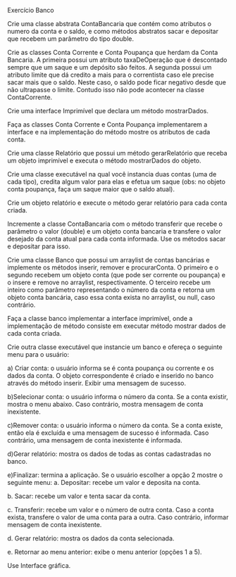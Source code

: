 

Exercício Banco

Crie uma classe abstrata ContaBancaria que contém como atributos o numero da conta e o saldo, e como métodos abstratos sacar e depositar que recebem um parâmetro do tipo double.

Crie as classes Conta Corrente e Conta Poupança que herdam da Conta Bancaria. A primeira possui um atributo taxaDeOperação que é descontado sempre que um saque e um depósito são feitos. A segunda possui um atributo limite que dá credito a mais para o correntista caso ele precise sacar mais que o saldo. Neste caso, o saldo pode ficar negativo desde que não ultrapasse o limite. Contudo isso não pode acontecer na classe ContaCorrente.

Crie uma interface Imprimível que declara um método mostrarDados.

Faça as classes Conta Corrente e Conta Poupança implementarem a interface e na implementação do método mostre os atributos de cada conta.

Crie uma classe Relatório que possui um método gerarRelatório que receba um objeto imprimível e executa o método mostrarDados do objeto.

Crie uma classe executável na qual você instancia duas contas (uma de cada tipo), credita algum valor para elas e efetua um saque (obs: no objeto conta poupança, faça um saque maior que o saldo atual).

Crie um objeto relatório e execute o método gerar relatório para cada conta criada.

Incremente a classe ContaBancaria com o método transferir que recebe o parâmetro o valor (double) e um objeto conta bancaria e transfere o valor desejado da conta atual para cada conta informada. Use os métodos sacar e depositar para isso.

Crie uma classe Banco que possui um arraylist de contas bancárias e implemente os métodos inserir, remover e procurarConta. O primeiro e o segundo recebem um objeto conta (que pode ser corrente ou poupança) e o insere e remove no arraylist, respectivamente. O terceiro recebe um inteiro como parâmetro representando o número da conta e retorna um objeto conta bancária, caso essa conta exista no arraylist, ou null, caso contrário.

Faça a classe banco implementar a interface imprimível, onde a implementação de método consiste em executar método mostrar dados de cada conta criada.

Crie outra classe executável que instancie um banco e ofereça o seguinte menu para o usuário:

a) Criar conta: o usuário informa se é conta poupança ou corrente e os dados da conta. O objeto correspondente é criado e inserido no banco através do método inserir. Exibir uma mensagem de sucesso.

b)Selecionar conta: o usuário informa o número da conta. Se a conta existir, mostra o menu abaixo. Caso contrário, mostra mensagem de conta inexistente.

c)Remover conta: o usuário informa o número da conta. Se a conta existe, então ela é excluída e uma mensagem de sucesso é informada. Caso contrário, uma mensagem de conta inexistente é informada.

d)Gerar relatório: mostra os dados de todas as contas cadastradas no banco.

e)Finalizar: termina a aplicação. Se o usuário escolher a opção 2 mostre o seguinte menu: a. Depositar: recebe um valor e deposita na conta.

b. Sacar: recebe um valor e tenta sacar da conta.

c. Transferir: recebe um valor e o número de outra conta. Caso a conta exista, transfere o valor de uma conta para a outra. Caso contrário, informar mensagem de conta inexistente.

d. Gerar relatório: mostra os dados da conta selecionada.

e. Retornar ao menu anterior: exibe o menu anterior (opções 1 a 5).

Use Interface gráfica.
